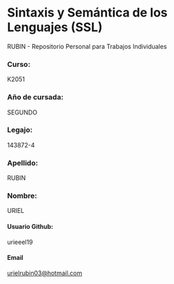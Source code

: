 # Sintaxis y Semántica de los Lenguajes (SSL)
RUBIN - Repositorio Personal para Trabajos Individuales

### Curso: 
K2051

### Año de cursada: 
SEGUNDO

### Legajo: 
143872-4

### Apellido: 
RUBIN

### Nombre: 
URIEL

#### Usuario Github:
urieeel19

#### Email
urielrubin03@hotmail.com
